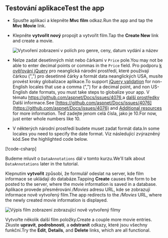 
## <a name="test-the-app"></a><span data-ttu-id="f49d5-101">Testování aplikace</span><span class="sxs-lookup"><span data-stu-id="f49d5-101">Test the app</span></span>

* <span data-ttu-id="f49d5-102">Spusťte aplikaci a klepněte **Mvc film** odkaz.</span><span class="sxs-lookup"><span data-stu-id="f49d5-102">Run the app and tap the **Mvc Movie** link.</span></span>
* <span data-ttu-id="f49d5-103">Klepněte **vytvořit nový** propojit a vytvořit film.</span><span class="sxs-lookup"><span data-stu-id="f49d5-103">Tap the **Create New** link and create a movie.</span></span>

  ![Vytvoření zobrazení v polích pro genre, ceny, datum vydání a název](~/tutorials/first-mvc-app/adding-model/_static/movies.png)

* <span data-ttu-id="f49d5-105">Nelze zadat desetinných míst nebo čárkami v `Price` pole.</span><span class="sxs-lookup"><span data-stu-id="f49d5-105">You may not be able to enter decimal points or commas in the `Price` field.</span></span> <span data-ttu-id="f49d5-106">Pro podporu [k ověřování jQuery](https://jqueryvalidation.org/) pro neanglická národní prostředí, které používají čárkou (",") pro desetinné čárky a formát data neanglických USA, musíte provést kroky globalizace aplikace.</span><span class="sxs-lookup"><span data-stu-id="f49d5-106">To support [jQuery validation](https://jqueryvalidation.org/) for non-English locales that use a comma (",") for a decimal point, and non US-English date formats, you must take steps to globalize your app.</span></span> <span data-ttu-id="f49d5-107">V tématu [ https://github.com/aspnet/Docs/issues/4076 ](https://github.com/aspnet/Docs/issues/4076) a [další prostředky](#additional-resources) Další informace.</span><span class="sxs-lookup"><span data-stu-id="f49d5-107">See [https://github.com/aspnet/Docs/issues/4076](https://github.com/aspnet/Docs/issues/4076) and [Additional resources](#additional-resources) for more information.</span></span> <span data-ttu-id="f49d5-108">Teď zadejte jenom celá čísla, jako je 10.</span><span class="sxs-lookup"><span data-stu-id="f49d5-108">For now, just enter whole numbers like 10.</span></span>

<a name="displayformatdatelocal"></a>

* <span data-ttu-id="f49d5-109">V některých národní prostředí budete muset zadat formát data.</span><span class="sxs-lookup"><span data-stu-id="f49d5-109">In some locales you need to specify the date format.</span></span> <span data-ttu-id="f49d5-110">Viz následující zvýrazněný kód.</span><span class="sxs-lookup"><span data-stu-id="f49d5-110">See the highlighted code below.</span></span>

[!code-csharp[](~/tutorials/first-mvc-app/start-mvc/sample/MvcMovie/Models/MovieDateFormat.cs?name=snippet_1&highlight=2,10)]

<span data-ttu-id="f49d5-111">Budeme mluvit o `DataAnnotations` dál v tomto kurzu.</span><span class="sxs-lookup"><span data-stu-id="f49d5-111">We'll talk about `DataAnnotations` later in the tutorial.</span></span>

<span data-ttu-id="f49d5-112">Klepnutím **vytvořit** způsobí, že formulář odeslat na server, kde film informace se ukládají do databáze.</span><span class="sxs-lookup"><span data-stu-id="f49d5-112">Tapping **Create** causes the form to be posted to the server, where the movie information is saved in a database.</span></span> <span data-ttu-id="f49d5-113">Aplikace provede přesměrování */Movies* adresu URL, kde se zobrazují informace nově vytvořený film.</span><span class="sxs-lookup"><span data-stu-id="f49d5-113">The app redirects to the */Movies* URL, where the newly created movie information is displayed.</span></span>

![Výpis film zobrazení zobrazující nově vytvořený filmy](~/tutorials/first-mvc-app/adding-model/_static/h.png)

<span data-ttu-id="f49d5-115">Vytvořte několik další film položky.</span><span class="sxs-lookup"><span data-stu-id="f49d5-115">Create a couple more movie entries.</span></span> <span data-ttu-id="f49d5-116">Zkuste **upravit**, **podrobnosti**, a **odstranit** odkazy, které jsou všechny funkční.</span><span class="sxs-lookup"><span data-stu-id="f49d5-116">Try the **Edit**, **Details**, and **Delete** links, which are all functional.</span></span>
